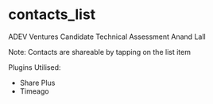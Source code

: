 # contacts_list

ADEV Ventures Candidate Technical Assessment Anand Lall

Note:
Contacts are shareable by tapping on the list item

Plugins Utilised:

- Share Plus
- Timeago

